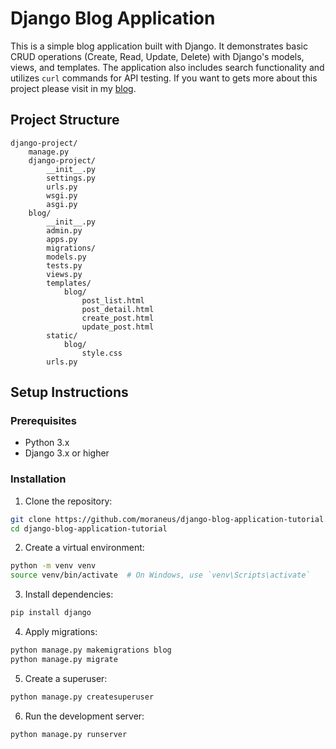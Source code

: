 # Django Blog Application

This is a simple blog application built with Django. It demonstrates basic CRUD operations (Create, Read, Update, Delete) with Django's models, views, and templates. The application also includes search functionality and utilizes `curl` commands for API testing.
If you want to gets more about this project please visit in my [blog](https://medium.com/@moraneus/introduction-to-python-django-47773b4130e2).

## Project Structure

```plaintext
django-project/
    manage.py
    django-project/
        __init__.py
        settings.py
        urls.py
        wsgi.py
        asgi.py
    blog/
        __init__.py
        admin.py
        apps.py
        migrations/
        models.py
        tests.py
        views.py
        templates/
            blog/
                post_list.html
                post_detail.html
                create_post.html
                update_post.html
        static/
            blog/
                style.css
        urls.py
```

## Setup Instructions
### Prerequisites

* Python 3.x
* Django 3.x or higher


### Installation

1. Clone the repository:
```bash
git clone https://github.com/moraneus/django-blog-application-tutorial.git
cd django-blog-application-tutorial
```

2. Create a virtual environment:
```bash
python -m venv venv
source venv/bin/activate  # On Windows, use `venv\Scripts\activate`
```

3. Install dependencies:
```bash 
pip install django
```

4. Apply migrations:
```bash
python manage.py makemigrations blog
python manage.py migrate 
```

5. Create a superuser:
```bash
python manage.py createsuperuser
```

6. Run the development server:
```bash
python manage.py runserver 
```






